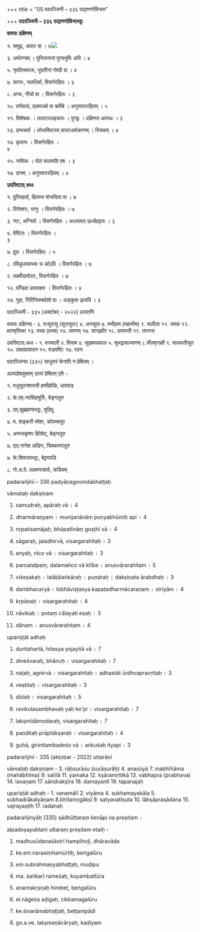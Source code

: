 +++
title = "05 पदरञ्जिनी – ३३६ पद्याणगोविन्दभ"

+++
**पदरञ्जिनी** **– ३३६** **पद्याणगोविन्दभट्टः**

**वामतः** **दक्षिणम्**

१. समुद्रः, अपारः वा । 
 ४![](magazine_images/img-1667224153Padaranjini.JPG)

३. धर्मारण्यम् । मुनिजनानां पुण्यभूमिः अपि ।   ४

५. नृपतिसमाजः, भूपतीनां गोष्ठी वा ।  ४

७. सागरः, जलधिर्वा, विसर्गरहितः ।  ३

८. अन्यः, नीचो वा । विसर्गरहितः ।   ३

१०. पर्णतल्पं, दलमञ्चो वा क्लीबे । अनुस्वाररहितम् ।  ५

११. विशेषकः । ललाटालङ्कारः । पुण्ड्रः । दक्षिणत आरब्धः ।  ३

१३. दम्भचर्या । लोभाविष्टस्य कपटधर्माचरणम् । स्त्रियाम् । ४

१४. कृपाणः । विसर्गरहितः ।  
४

१५. नाविकः । पोतं चालयति एषः ।   ३

१७. दानम् । अनुस्वाररहितम् ।  ४

**उपरिष्टात्** **अधः**

१. दुरितहर्ता, हितस्य योजयिता वा ।  ७

२. दिनेश्वरः, भानुः । विसर्गरहितः ।   ७

३. नटः, अग्निर्वा । विसर्गरहितः । अधस्तात् ऊर्ध्वप्रवृत्तः ।  ३

४. वेष्टितः । विसर्गरहितः ।  
 ३

७. दूतः । विसर्गरहितः । 
 ५

८. रविकुलसम्भवः यः कोऽपि । विसर्गरहितः ।   ७

९. लक्ष्मीदामोदरः, विसर्गरहितः ।   ७

१२. पण्डितः प्राप्ताक्षरः । विसर्गरहितः ।   ४

१४. गुहा, गिरिनितम्बदेशो वा । अङ्कुशः इत्यपि ।   ३

पदरञ्जिनी - ३३५ (अक्टोबर् - २०२२) उत्तराणि

वामतः दक्षिणम् - ३. राःसुरासु (सुरासुराः) ४. अनसूया ७. मभीहाम (महाभीम) ९. सलीला ११. यमक १२. क्षारमृत्तिका १३. वभप्र (प्रभव) १४. लवणम् १७. सान्द्रक्षीर १८. दमयन्ती १९. तपनजः

उपरिष्टात् अधः - १. वनमाली २. वियाम ४. सुखमयकाल ५. सुभद्राकल्याणम् ८.भीतमृगाक्षी ९. सत्यवतीसुत १०. लाक्षाप्रसादन १५. वज्रयष्टिः १७. रदनः

पदरञ्जिन्याः (३३५) साधूत्तरं केनापि न प्रेषितम् ।

अल्पदोषयुक्तम् उत्तरं प्रेषितम् एतैः -

१. मधुसूदनशास्त्री हम्पीहोळि, धारवाड

२. के.एम्.नरसिंहमूर्तिः, बेङ्गलूरु

३. एम्.सुब्रह्मण्यभट्टः, मुडिपु

४. म. शङ्करी रमेशः, कोयम्बत्तूर

५. अनन्तकृष्णः हिरेबेट्, बेङ्गलूरु

७. एल्.नागेश अडिगः, चिक्कमगलूरु

७. के.शिवरामभट्टः, बेट्टम्पाडि

८. गो.अ.वे. लक्ष्मणाचार्यः, कडियम्



padarañjinī – 336 padyāṇagovindabhaṭṭaḥ

vāmataḥ dakṣiṇam

1. samudraḥ, apāraḥ vā ।
 4

3. dharmāraṇyam । munijanānāṃ puṇyabhūmiḥ api ।  4

5. nṛpatisamājaḥ, bhūpatīnāṃ goṣṭhī vā ।  4

7. sāgaraḥ, jaladhirvā, visargarahitaḥ । 
3

8. anyaḥ, nīco vā । visargarahitaḥ ।
 3

10. parṇatalpaṃ, dalamañco vā klībe । anusvārarahitam । 5

11. viśeṣakaḥ । lalāṭālaṅkāraḥ । puṇḍraḥ । dakṣiṇata ārabdhaḥ । 3

13. dambhacaryā । lobhāviṣṭasya kapaṭadharmācaraṇam । striyām । 4

14. kṛpāṇaḥ । visargarahitaḥ ।   4

15. nāvikaḥ । potaṃ cālayati eṣaḥ । 
 3

17. dānam । anusvārarahitam ।  4

upariṣṭāt adhaḥ

1. duritahartā, hitasya yojayitā vā ।
 7

2. dineśvaraḥ, bhānuḥ । visargarahitaḥ ।   7

3. naṭaḥ, agnirvā । visargarahitaḥ । adhastāt ūrdhvapravṛttaḥ । 3

4. veṣṭitaḥ । visargarahitaḥ । 
 3

7. dūtaḥ । visargarahitaḥ । 
 5

8. ravikulasambhavaḥ yaḥ ko'pi । visargarahitaḥ ।   7

9. lakṣmīdāmodaraḥ, visargarahitaḥ ।
 7

12. paṇḍitaḥ prāptākṣaraḥ । visargarahitaḥ ।   4

14. guhā, girinitambadeśo vā । aṅkuśaḥ ityapi । 
3

padarañjinī - 335 (akṭobar - 2022) uttarāṇi

vāmataḥ dakṣiṇam - 3. rāḥsurāsu (surāsurāḥ) 4. anasūyā 7. mabhīhāma (mahābhīma) 9. salīlā 11. yamaka 12. kṣāramṛttikā 13. vabhapra (prabhava) 14. lavaṇam 17. sāndrakṣīra 18. damayantī 19. tapanajaḥ

upariṣṭāt adhaḥ - 1. vanamālī 2. viyāma 4. sukhamayakāla 5. subhadrākalyāṇam 8.bhītamṛgākṣī 9. satyavatīsuta 10. lākṣāprasādana
15. vajrayaṣṭiḥ 17. radanaḥ

padarañjinyāḥ (335) sādhūttaraṃ kenāpi na preṣitam ।

alpadoṣayuktam uttaraṃ preṣitam etaiḥ -

1. madhusūdanaśāstrī hampīhoḻi, dhāravāḍa

2. ke.em.narasiṃhamūrtiḥ, beṅgalūru

3. em.subrahmaṇyabhaṭṭaḥ, muḍipu

4. ma. śaṅkarī rameśaḥ, koyambattūra

5. anantakṛṣṇaḥ hirebeṭ, beṅgalūru

7. el.nāgeśa aḍigaḥ, cikkamagalūru

7. ke.śivarāmabhaṭṭaḥ, beṭṭampāḍi

8. go.a.ve. lakṣmaṇācāryaḥ, kaḍiyam
